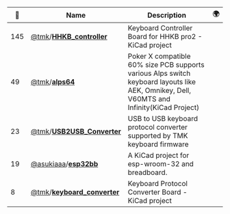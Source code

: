 |:star2: | Name | Description | 🌍|
|---|---|---|---|
|145|[@tmk](https://github.com/tmk)/[**HHKB_controller**](https://github.com/tmk/HHKB_controller)|Keyboard Controller Board for HHKB pro2 - KiCad project||
|49|[@tmk](https://github.com/tmk)/[**alps64**](https://github.com/tmk/alps64)|Poker X compatible 60% size PCB supports various Alps switch keyboard layouts like AEK, Omnikey, Dell, V60MTS and Infinity(KiCad Project)||
|23|[@tmk](https://github.com/tmk)/[**USB2USB_Converter**](https://github.com/tmk/USB2USB_Converter)|USB to USB keyboard protocol converter supported by TMK keyboard firmware||
|19|[@asukiaaa](https://github.com/asukiaaa)/[**esp32bb**](https://github.com/asukiaaa/esp32bb)|A KiCad project for esp-wroom-32 and breadboard.||
|8|[@tmk](https://github.com/tmk)/[**keyboard_converter**](https://github.com/tmk/keyboard_converter)|Keyboard Protocol Converter Board - KiCad project||

